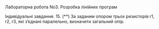 Лабораторна робота No3. Розробка лінійних програм

Індивідуальні завдання. 15. (**) За заданим опором трьох резисторів r1, r2, r3, які з’єднані паралельно, визначити загальний опір.

